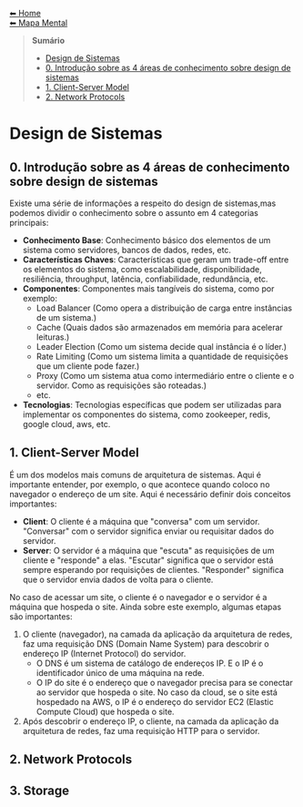 [⬅ Home](../README.md) <br>
[⬅ Mapa Mental](../README.md#Mapa%20Mental)

> **Sumário**
>
> - [Design de Sistemas](#design-de-sistemas)
> - [0. Introdução sobre as 4 áreas de conhecimento sobre design de sistemas](#0-introdução-sobre-as-4-áreas-de-conhecimento-sobre-design-de-sistemas)
> - [1. Client-Server Model](#1-client-server-model)
> - [2. Network Protocols](#2-network-protocols)

# Design de Sistemas

## 0. Introdução sobre as 4 áreas de conhecimento sobre design de sistemas

Existe uma série de informações a respeito do design de sistemas,mas podemos dividir o conhecimento sobre o assunto em 4 categorias principais:

- **Conhecimento Base**: Conhecimento básico dos elementos de um sistema como servidores, bancos de dados, redes, etc.
- **Características Chaves**: Características que geram um trade-off entre os elementos do sistema, como escalabilidade, disponibilidade, resiliência, throughput, latência, confiabilidade, redundância, etc.
- **Componentes**: Componentes mais tangíveis do sistema, como por exemplo:
  - Load Balancer (Como opera a distribuição de carga entre instâncias de um sistema.)
  - Cache (Quais dados são armazenados em memória para acelerar leituras.)
  - Leader Election (Como um sistema decide qual instância é o líder.)
  - Rate Limiting (Como um sistema limita a quantidade de requisições que um cliente pode fazer.)
  - Proxy (Como um sistema atua como intermediário entre o cliente e o servidor. Como as requisições são roteadas.)
  - etc.
- **Tecnologias**: Tecnologias específicas que podem ser utilizadas para implementar os componentes do sistema, como zookeeper, redis, google cloud, aws, etc.

## 1. Client-Server Model

É um dos modelos mais comuns de arquitetura de sistemas. Aqui é importante entender, por exemplo, o que acontece quando coloco no navegador o endereço de um site. Aqui é necessário definir dois conceitos importantes:

- **Client**: O cliente é a máquina que "conversa" com um servidor. "Conversar" com o servidor significa enviar ou requisitar dados do servidor.
- **Server**: O servidor é a máquina que "escuta" as requisições de um cliente e "responde" a elas. "Escutar" significa que o servidor está sempre esperando por requisições de clientes. "Responder" significa que o servidor envia dados de volta para o cliente.

No caso de acessar um site, o cliente é o navegador e o servidor é a máquina que hospeda o site. Ainda sobre este exemplo, algumas etapas são importantes:

1. O cliente (navegador), na camada da aplicação da arquitetura de redes, faz uma requisição DNS (Domain Name System) para descobrir o endereço IP (Internet Protocol) do servidor.
   - O DNS é um sistema de catálogo de endereços IP. E o IP é o identificador único de uma máquina na rede.
   - O IP do site é o endereço que o navegador precisa para se conectar ao servidor que hospeda o site. No caso da cloud, se o site está hospedado na AWS, o IP é o endereço do servidor EC2 (Elastic Compute Cloud) que hospeda o site.
2. Após descobrir o endereço IP, o cliente, na camada da aplicação da arquitetura de redes, faz uma requisição HTTP para o servidor.

## 2. Network Protocols

## 3. Storage
